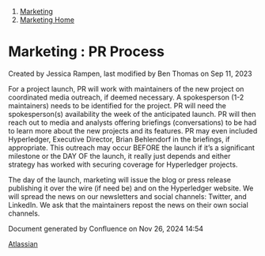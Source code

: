 1. [Marketing](index.html)
2. [Marketing Home](Marketing-Home_19169291.html)

# Marketing : PR Process

Created by Jessica Rampen, last modified by Ben Thomas on Sep 11, 2023

For a project launch, PR will work with maintainers of the new project on coordinated media outreach, if deemed necessary. A spokesperson (1-2 maintainers) needs to be identified for the project. PR will need the spokesperson(s) availability the week of the anticipated launch. PR will then reach out to media and analysts offering briefings (conversations) to be had to learn more about the new projects and its features. PR may even included Hyperledger, Executive Director, Brian Behlendorf in the briefings, if appropriate. This outreach may occur BEFORE the launch if it’s a significant milestone or the DAY OF the launch, it really just depends and either strategy has worked with securing coverage for Hyperledger projects.

The day of the launch, marketing will issue the blog or press release publishing it over the wire (if need be) and on the Hyperledger website. We will spread the news on our newsletters and social channels: Twitter, and LinkedIn. We ask that the maintainers repost the news on their own social channels. 

Document generated by Confluence on Nov 26, 2024 14:54

[Atlassian](http://www.atlassian.com/)
